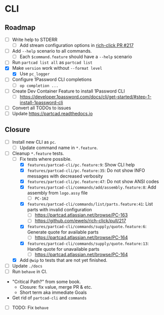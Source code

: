 # CLI

## Roadmap

- [ ] Write help to STDERR
  - [ ] Add stream configuration options in [rich-click PR #217](https://github.com/ewels/rich-click/pull/217)
- [ ] Add `--help` scenario to all commands.
  - [ ] Each `$command.feature` should have a `--help` scenario
- [ ] Run `partcad list all` as `partcad list`
- [x] Make `version` work without `--format level`
  - [x] Use `pc_logger`
- [ ] Configure 1Password CLI completions
  - [ ] `op completion ...`
- [ ] Create Dev Container Feature to install 1Password CLI
  - [ ] https://developer.1password.com/docs/cli/get-started/#step-1-install-1password-cli
- [ ] Convert all TODOs to issues
- [ ] Update https://partcad.readthedocs.io

## Closure

- [ ] Install new CLI as `pc`.
  - [ ] Update command name in `*.feature`.
- [ ] Cleanup `*.feature` tests.
  - [ ] Fix tests where possible.
    - [x] `features/partcad-cli/pc.feature:9`: Show CLI help
    - [x] `features/partcad-cli/pc.feature:35`: Do not show INFO messages with decreased verbosity
    - [x] `features/partcad-cli/pc.feature:47`: Do not show ANSI codes
    - [x] `features/partcad-cli/commands/add/assembly.feature:8`: Add assembly from `logo.assy` file
      - [ ] `PC-162`
    - [x] `features/partcad-cli/commands/list/parts.feature:41`: List parts with invalid configuration
      - [ ] https://partcad.atlassian.net/browse/PC-163
      - [ ] https://github.com/ewels/rich-click/pull/217
    - [x] `features/partcad-cli/commands/supply/quote.feature:6`: Generate quote for available parts
      - [ ] https://partcad.atlassian.net/browse/PC-164
    - [x] `features/partcad-cli/commands/supply/quote.feature:13`: Handle quote for unavailable parts
      - [ ] https://partcad.atlassian.net/browse/PC-164
  - [x] Add `@wip` to tests that are not yet finished.
- [ ] Update `./docs`
- [ ] Run `behave` in CI.
- "Critical Path?" from some book.
  - Closure: fix value, merge PR & etc.
  - Short term aka immediate Goals
- Get rid of `partcad-cli` and `commands`
- [ ] TODO: Fix `behave`
